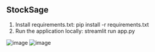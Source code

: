 ## StockSage
1. Install requirements.txt: pip install -r requirements.txt
2. Run the application locally: streamlit run app.py


![image](https://github.com/user-attachments/assets/98f45bc3-028f-445f-a661-a985dd796ab8)
![image](https://github.com/user-attachments/assets/559c139d-9bd2-467f-b0fe-3383259219e6)
